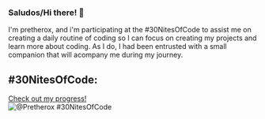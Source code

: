 ### Saludos/Hi there! 👋

I'm pretherox, and i'm participating at the #30NitesOfCode to assist me on creating a daily routine of coding so I can focus
on creating my projects and learn more about coding.
As I do, I had been entrusted with a small companion that will acompany me during my journey.

## #30NitesOfCode:
  [Check out my progress!](https://codedex-git-feature-30-nites-of-code-codedex.vercel.app/@Pretherox/30-nites-of-code)  
  ![@Pretherox #30NitesOfCode](https://codedex-jf4fg5u54-codedex.vercel.app/api/petStatus?user=Pretherox)

<!--
**Pretherox/Pretherox** is a ✨ _special_ ✨ repository because its `README.md` (this file) appears on your GitHub profile.

Here are some ideas to get you started:

- 🔭 I’m currently working on ...
- 🌱 I’m currently learning ...
- 👯 I’m looking to collaborate on ...
- 🤔 I’m looking for help with ...
- 💬 Ask me about ...
- 📫 How to reach me: ...
- 😄 Pronouns: ...
- ⚡ Fun fact: ...
-->
